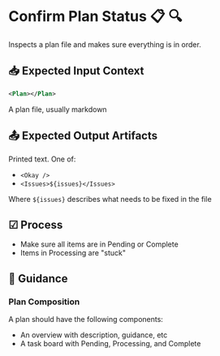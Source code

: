 # Confirm Plan Status 📋 🔍

Inspects a plan file and makes sure everything is in order.

## 📥 Expected Input Context

```xml
<Plan></Plan>
```

A plan file, usually markdown

## 📤 Expected Output Artifacts

Printed text.
One of:
* `<Okay />`
* `<Issues>${issues}</Issues>`

Where `${issues}` describes what needs to be fixed in the file

## ☑ Process

* Make sure all items are in Pending or Complete
* Items in Processing are "stuck"

## 📝 Guidance

### Plan Composition

A plan should have the following components:
* An overview with description, guidance, etc
* A task board with Pending, Processing, and Complete
